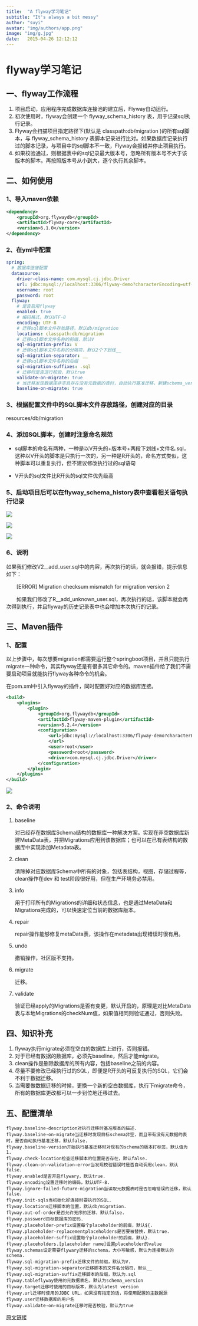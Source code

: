 ```yaml
---
title:  "A flyway学习笔记"
subtitle: "It's always a bit messy"
author: "suyi"
avatar: "img/authors/app.png"
image: "img/g.jpg"
date:   2015-04-26 12:12:12
---
```


# flyway学习笔记

## 一、flyway工作流程

1. 项目启动，应用程序完成数据库连接池的建立后，Flyway自动运行。
2. 初次使用时，flyway会创建一个 flyway_schema_history 表，用于记录sql执行记录。
3. Flyway会扫描项目指定路径下(默认是 classpath:db/migration )的所有sql脚本，与 flyway_schema_history 表脚本记录进行比对。如果数据库记录执行过的脚本记录，与项目中的sql脚本不一致，Flyway会报错并停止项目执行。
4. 如果校验通过，则根据表中的sql记录最大版本号，忽略所有版本号不大于该版本的脚本。再按照版本号从小到大，逐个执行其余脚本。

## 二、如何使用

### 1、导入maven依赖

```xml
<dependency>
    <groupId>org.flywaydb</groupId>
    <artifactId>flyway-core</artifactId>
    <version>6.1.0</version>
</dependency>
```

### 2、在yml中配置

```yml
spring:
  # 数据库连接配置
  datasource:
    driver-class-name: com.mysql.cj.jdbc.Driver
    url: jdbc:mysql://localhost:3306/flyway-demo?characterEncoding=utf-8&useSSL=false&serverTimezone=Asia/Shanghai
    username: root
    password: root
  flyway:
    # 是否启用flyway
    enabled: true
    # 编码格式，默认UTF-8
    encoding: UTF-8
    # 迁移sql脚本文件存放路径，默认db/migration
    locations: classpath:db/migration
    # 迁移sql脚本文件名称的前缀，默认V
    sql-migration-prefix: V
    # 迁移sql脚本文件名称的分隔符，默认2个下划线__
    sql-migration-separator: __
    # 迁移sql脚本文件名称的后缀
    sql-migration-suffixes: .sql
    # 迁移时是否进行校验，默认true
    validate-on-migrate: true
    # 当迁移发现数据库非空且存在没有元数据的表时，自动执行基准迁移，新建schema_version表
    baseline-on-migrate: true
```

### 3、根据配置文件中的SQL脚本文件存放路径，创建对应的目录

resources/db/migration

### 4、添加SQL脚本，创建时注意命名规范

- sql脚本的命名有两种，一种是以V开头的+版本号+两段下划线+文件名.sql，这种以V开头的脚本是只执行一次的，另一种是R开头的，命名方式类似，这种脚本可以重复执行，但不建议修改执行过的sql语句

- V开头的sql文件比R开头的sql文件优先级高

### 5、启动项目后可以在flyway_schema_history表中查看相关语句执行记录


![](https://files.mdnice.com/user/15599/44c900d7-b71e-46d4-9ec5-1df9b44452a8.png)


![](https://files.mdnice.com/user/15599/78aec8d2-ff92-479a-bfe8-b17bb910be8e.png)


![](https://files.mdnice.com/user/15599/9d3ad5f9-0ecb-4813-b2bb-c1c2c4f04b35.png)




### 6、说明

如果我们修改V2__add_user.sql中的内容，再次执行的话，就会报错，提示信息如下：

 　　[ERROR] Migration checksum mismatch for migration version 2 

　　如果我们修改了R__add_unknown_user.sql，再次执行的话，该脚本就会再次得到执行，并且flyway的历史记录表中也会增加本次执行的记录。 

## 三、Maven插件

### 1、配置

以上步骤中，每次想要migration都需要运行整个springboot项目，并且只能执行migrate一种命令，其实flyway还是有很多其它命令的。maven插件给了我们不需要启动项目就能执行flyway各种命令的机会。

在pom.xml中引入flyway的插件，同时配置好对应的数据库连接。

```xml
<build>
    <plugins>
        <plugin>
            <groupId>org.flywaydb</groupId>
            <artifactId>flyway-maven-plugin</artifactId>
            <version>5.2.4</version>
            <configuration>
                <url>jdbc:mysql://localhost:3306/flyway-demo?characterEncoding=utf-8&amp;useSSL=false&amp;serverTimezone=Asia/Shanghai
                </url>
                <user>root</user>
                <password>root</password>
                <driver>com.mysql.cj.jdbc.Driver</driver>
            </configuration>
        </plugin>
    </plugins>
</build>
```


![](https://files.mdnice.com/user/15599/ca93cdb2-fa66-40d1-bc8c-5f2ba211fe10.png)


### 2、命令说明

1. baseline

   对已经存在数据库Schema结构的数据库一种解决方案。实现在非空数据库新建MetaData表，并把Migrations应用到该数据库；也可以在已有表结构的数据库中实现添加Metadata表。

2. clean

   清除掉对应数据库Schema中所有的对象，包括表结构，视图，存储过程等，clean操作在dev 和 test阶段很好用，但在生产环境务必禁用。

3. info

   用于打印所有的Migrations的详细和状态信息，也是通过MetaData和Migrations完成的，可以快速定位当前的数据库版本。

4. repair

   repair操作能够修复metaData表，该操作在metadata出现错误时很有用。

5. undo

   撤销操作，社区版不支持。

6. migrate

   迁移。

7. validate

   验证已经apply的Migrations是否有变更，默认开启的，原理是对比MetaData表与本地Migrations的checkNum值，如果值相同则验证通过，否则失败。



## 四、知识补充

1. flyway执行migrate必须在空白的数据库上进行，否则报错。
2. 对于已经有数据的数据库，必须先baseline，然后才能migrate。
3. clean操作是删除数据库的所有内容，包括baseline之前的内容。
4. 尽量不要修改已经执行过的SQL，即便是R开头的可反复执行的SQL，它们会不利于数据迁移。
5. 当需要做数据迁移的时候，更换一个新的空白数据库，执行下migrate命令，所有的数据库更改都可以一步到位地迁移过去。

## 五、配置清单

```properties
flyway.baseline-description对执行迁移时基准版本的描述.
flyway.baseline-on-migrate当迁移时发现目标schema非空，而且带有没有元数据的表时，是否自动执行基准迁移，默认false.
flyway.baseline-version开始执行基准迁移时对现有的schema的版本打标签，默认值为1.
flyway.check-location检查迁移脚本的位置是否存在，默认false.
flyway.clean-on-validation-error当发现校验错误时是否自动调用clean，默认false.
flyway.enabled是否开启flywary，默认true.
flyway.encoding设置迁移时的编码，默认UTF-8.
flyway.ignore-failed-future-migration当读取元数据表时是否忽略错误的迁移，默认false.
flyway.init-sqls当初始化好连接时要执行的SQL.
flyway.locations迁移脚本的位置，默认db/migration.
flyway.out-of-order是否允许无序的迁移，默认false.
flyway.password目标数据库的密码.
flyway.placeholder-prefix设置每个placeholder的前缀，默认${.
flyway.placeholder-replacementplaceholders是否要被替换，默认true.
flyway.placeholder-suffix设置每个placeholder的后缀，默认}.
flyway.placeholders.[placeholder name]设置placeholder的value
flyway.schemas设定需要flywary迁移的schema，大小写敏感，默认为连接默认的schema.
flyway.sql-migration-prefix迁移文件的前缀，默认为V.
flyway.sql-migration-separator迁移脚本的文件名分隔符，默认__
flyway.sql-migration-suffix迁移脚本的后缀，默认为.sql
flyway.tableflyway使用的元数据表名，默认为schema_version
flyway.target迁移时使用的目标版本，默认为latest version
flyway.url迁移时使用的JDBC URL，如果没有指定的话，将使用配置的主数据源
flyway.user迁移数据库的用户名
flyway.validate-on-migrate迁移时是否校验，默认为true
```


[原文链接](https://blog.csdn.net/qq_41378597/article/details/124134146)
